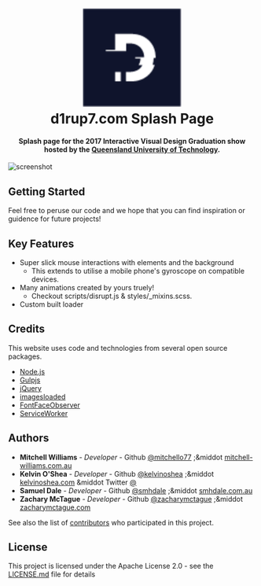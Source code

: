<h1 align="center">
  <br>
  <a href="https://d1rup7.com"><img src="https://raw.githubusercontent.com/kelvinoshea/disrupt-splash/master/_readme-assets/logo.png" alt="Disrupt17" width="200"></a>
  <br>
  d1rup7.com Splash Page
  <br>
</h1>

<h4 align="center">Splash page for the 2017 Interactive Visual Design Graduation show hosted by the <a href="https://www.qut.edu.au/" target="_blank">Queensland University of Technology</a>.</h4>

![screenshot](https://github.com/kelvinoshea/disrupt-splash/blob/master/_readme-assets/disrupt-splash.gif?raw=true)


## Getting Started
Feel free to peruse our code and we hope that you can find inspiration or guidence for future projects!

## Key Features

* Super slick mouse interactions with elements and the background
  - This extends to utilise a mobile phone's gyroscope on compatible devices.
* Many animations created by yours truely!
  - Checkout scripts/disrupt.js & styles/_mixins.scss.
* Custom built loader

## Credits

This website uses code and technologies from several open source packages.

- [Node.js](https://nodejs.org/)
- [Gulpjs](https://gulpjs.com/)
- [jQuery](https://jquery.com/)
- [imagesloaded](https://imagesloaded.desandro.com/)
- [FontFaceObserver](https://fontfaceobserver.com/)
- [ServiceWorker](https://developers.google.com/web/fundamentals/primers/service-workers/)

## Authors

* **Mitchell Williams** - *Developer* - Github [@mitchello77](https://github.com/mitchello77) ;&middot [mitchell-williams.com.au](https://mitchell-williams.com.au)
* **Kelvin O'Shea** - *Developer* - Github [@kelvinoshea](https://github.com/kelvinoshea) ;&middot [kelvinoshea.com](http://kelvinoshea.com/) &middot Twitter [@](#)
* **Samuel Dale** - *Developer* - Github [@smhdale](https://github.com/smhdale) ;&middot [smhdale.com.au](http://smhdale.com.au/)
* **Zachary McTague** - *Developer* - Github [@zacharymctague](https://github.com/zacharymctague) ;&middot [zacharymctague.com](http://smhdale.com.au/)

See also the list of [contributors](https://github.com/kelvinoshea/disrupt-splash/contributors) who participated in this project.

## License

This project is licensed under the Apache License 2.0 - see the [LICENSE.md](LICENSE.md) file for details

